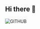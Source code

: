 ## Hi there 👋

<!--
**Abhishek-Singh-07/Abhishek-Singh-07** is a ✨ _special_ ✨ repository because its `README.md` (this file) appears on your GitHub profile.

Here are some ideas to get you started:

- 🔭 I’m currently working on ...
- 🌱 I’m currently learning ...
- 👯 I’m looking to collaborate on ...
- 🤔 I’m looking for help with ...
- 💬 Ask me about ...
- 📫 How to reach me: ...
- 😄 Pronouns: ...
- ⚡ Fun fact: ...
-->
![GITHUB](https://github.com/user-attachments/assets/adf68bc8-365f-4a22-8cb0-de78c61153eb)
